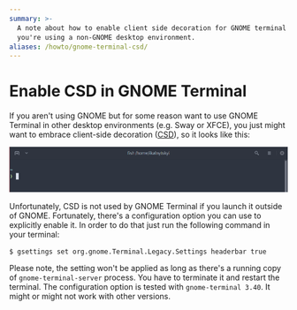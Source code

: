 ```yaml
---
summary: >-
  A note about how to enable client side decoration for GNOME terminal if
  you're using a non-GNOME desktop environment.
aliases: /howto/gnome-terminal-csd/
---
```


Enable CSD in GNOME Terminal
============================

If you aren't using GNOME but for some reason want to use GNOME Terminal in
other desktop environments (e.g. Sway or XFCE), you just might want to embrace
client-side decoration ([CSD]), so it looks like this:

![gnome-terminal with csd](headerbar.png)

Unfortunately, CSD is not used by GNOME Terminal if you launch it outside of
GNOME. Fortunately, there's a configuration option you can use to explicitly
enable it. In order to do that just run the following command in your terminal:

```
$ gsettings set org.gnome.Terminal.Legacy.Settings headerbar true
```

Please note, the setting won't be applied as long as there's a running copy
of `gnome-terminal-server` process. You have to terminate it and restart the
terminal. The configuration option is tested with `gnome-terminal 3.40`. It
might or might not work with other versions.

[CSD]: https://wiki.gnome.org/Initiatives/CSD
